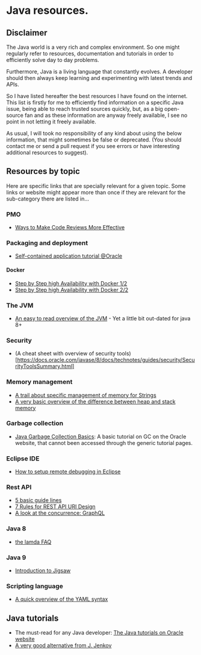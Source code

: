 # Java resources.

## Disclaimer
The Java world is a very rich and complex environment. So one might regularly refer to resources, documentation and tutorials in order to efficiently solve day to day problems.
 
Furthermore, Java is a living language that constantly evolves. A developer should then always keep learning and experimenting with latest trends and APIs. 

So I have listed hereafter the best resources I have found on the internet.
This list is firstly for me to efficiently find information on a specific Java issue, being able to reach trusted sources quickly, but, as a big open-source fan and as these information are anyway freely available, I see no point in not letting it freely available.

As usual, I will took no responsibility of any kind about using the below information, that might sometimes be false or deprecated. (You should contact me or send a pull request if you see errors or have interesting additional resources to suggest).


## Resources by topic
Here are specific links that are specially relevant for a given topic. Some links or website might appear more than once if they are relevant for the sub-category there are listed in...  



### PMO
- [Ways to Make Code Reviews More Effective](https://www.infoq.com/articles/effective-code-reviews)

### Packaging and deployment
- [Self-contained application tutorial @Oracle](https://docs.oracle.com/javase/8/docs/technotes/guides/deploy/self-contained-packaging.html)
#### Docker
- [Step by Step high Availability with Docker 1/2](https://community.oracle.com/docs/DOC-998210)
- [Step by Step high Availability with Docker 2/2](https://community.oracle.com/docs/DOC-1008824)

### The JVM
- [An easy to read overview of the JVM](http://www.artima.com/insidejvm/ed2/jvm.html) - Yet a little bit out-dated for java 8+

### Security
- (A cheat sheet with overview of security tools)[https://docs.oracle.com/javase/8/docs/technotes/guides/security/SecurityToolsSummary.html]

### Memory management 

- [A trail about specific management of memory for Strings](http://www.javamex.com/tutorials/memory/string_memory_usage.shtml)
- [A very basic overview of the difference between heap and stack memory](http://net-informations.com/java/cjava/memory.htm)

### Garbage collection
- [Java Garbage Collection Basics](http://www.oracle.com/webfolder/technetwork/tutorials/obe/java/gc01/index.html): A basic tutorial on GC on the Oracle website, that cannot been accessed through the generic tutorial pages.

### Eclipse IDE
- [How to setup remote debugging in Eclipse](http://javarevisited.blogspot.de/2011/02/how-to-setup-remote-debugging-in.html#axzz4lmgRkvUo)

### Rest API
- [5 basic guide lines](http://blog.restcase.com/5-basic-rest-api-design-guidelines)
- [7 Rules for REST API URI Design](https://dzone.com/articles/7-rules-for-rest-api-uri-design-1)
- [A look at the concurrence: GraphQL](https://apihandyman.io/and-graphql-for-all-a-few-things-to-think-about-before-blindly-dumping-rest-for-graphql/)


### Java 8
- [the lamda FAQ](http://www.lambdafaq.org)

### Java 9
- [Introduction to Jigsaw](http://openjdk.java.net/projects/jigsaw/quick-start)

### Scripting language
- [A quick overview of the YAML syntax](http://docs.ansible.com/ansible/YAMLSyntax.html)

## Java tutorials

- The must-read for any Java developer: [The Java tutorials on Oracle website](http://docs.oracle.com/javase/tutorial/index.html)
- [A very good alternative from J. Jenkov](http://tutorials.jenkov.com/)
